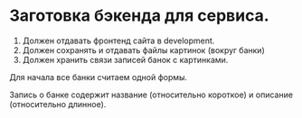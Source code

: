 # Заготовка бэкенда для сервиса.

1. Должен отдавать фронтенд сайта в development.
2. Должен сохранять и отдавать файлы картинок (вокруг банки)
3. Должен хранить связи записей банок с картинками.

Для начала все банки считаем одной формы.

Запись о банке содержит название (относительно короткое)
и описание (относительно длинное).



